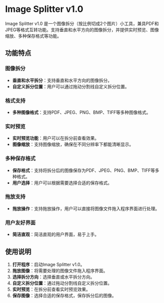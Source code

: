 # Image Splitter v1.0

Image Splitter v1.0 是一个图像拆分（按比例切成2个图片）小工具，兼具PDF和JPEG等格式互转功能。支持垂直和水平方向的图像拆分，并提供实时预览、图像缩放、多种保存格式等功能。

## 功能特点

### 图像拆分
- **垂直和水平拆分**：支持垂直和水平方向的图像拆分。
- **自定义拆分位置**：用户可以通过拖动分割线自定义拆分位置。

### 格式支持
- **多种图像格式**：支持PDF、JPEG、PNG、BMP、TIFF等多种图像格式。

### 实时预览
- **实时预览功能**：用户可以在拆分前查看效果。
- **图像缩放**：支持图像缩放，确保在不同分辨率下都能清晰显示。

### 多种保存格式
- **保存格式**：支持将拆分后的图像保存为PDF、JPEG、PNG、BMP、TIFF等多种格式。
- **用户选择**：用户可以根据需要选择合适的保存格式。

### 拖放支持
- **拖放操作**：支持拖放操作，用户可以直接将图像文件拖入程序界面进行处理。

### 用户友好界面
- **简洁直观**：简洁直观的用户界面，易于上手。

## 使用说明

1. **打开程序**：启动Image Splitter v1.0。
2. **拖放图像**：将需要处理的图像文件拖入程序界面。
3. **选择拆分方向**：选择垂直或水平拆分方向。
4. **自定义拆分位置**：通过拖动分割线自定义拆分位置。
5. **实时预览**：在拆分前查看实时预览效果。
6. **保存图像**：选择合适的保存格式，保存拆分后的图像。
